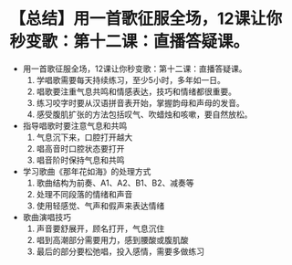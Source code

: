 # 【总结】用一首歌征服全场，12课让你秒变歌：第十二课：直播答疑课。

-   用一首歌征服全场，12课让你秒变歌：第十二课：直播答疑课。
    1.  学唱歌需要每天持续练习，至少5小时，多年如一日。
    2.  唱歌要注重气息共鸣和情感表达，技巧和情绪都很重要。
    3.  练习咬字时要从汉语拼音表开始，掌握韵母和声母的发音。
    4.  感受腹肌扩张的方法包括叹气、吹蜡烛和咳嗽，要自然放松。
-   指导唱歌时要注意气息和共鸣
    1.  气息沉下来，口腔打开越大
    2.  唱高音时口腔状态要打开
    3.  唱音阶时保持气息和共鸣
-   学习歌曲《那年花如海》的处理方式
    1.  歌曲结构为前奏、A1、A2、B1、B2、减奏等
    2.  处理不同段落的情绪和声音
    3.  使用轻感觉、气声和假声来表达情绪
-   歌曲演唱技巧
    1.  声音要舒展开，顾名打开，气息沉住
    2.  唱到高潮部分需要用力，感到腰酸或腹肌酸
    3.  最后的部分要松弛唱，投入感情，需要多做练习